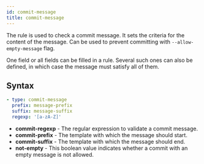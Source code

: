 ```yaml
---
id: commit-message
title: commit-message
---
```


The rule is used to check a commit message. It sets the criteria for the content of the message.
Can be used to prevent committing with `--allow-empty-message` flag.

One field or all fields can be filled in a rule. Several such ones can also be defined, in which
case the message must satisfy all of them.

## Syntax

``` yaml
- type: commit-message
  prefix: message-prefix
  suffix: message-suffix
  regexp: '[a-zA-Z]'
```

- **commit-regexp** - The regular expression to validate a commit message.
- **commit-prefix** - The template with which the message should start.
- **commit-suffix** - The template with which the message should end.
- **not-empty** - This boolean value indicates whether a commit with an empty message is not allowed.
